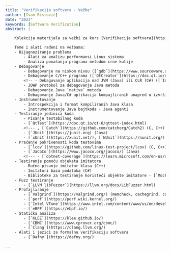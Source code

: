 ```yaml
---
title: "Verifikacija softvera - Vežbe"
author: [Ivan Ristović]
date: "2023"
keywords: [Software Verification]
abstract: |

    Kolekcija materijala sa vežbi za kurs [Verifikacija softvera](http://www.verifikacijasoftvera.matf.bg.ac.rs/) na Matematičkom fakultetu, Univerziteta u Beogradu.

    Teme i alati rađeni na vežbama:
    - Dijagnoziranje problema
        - Alati za analizu performansi Linux sistema
        - Analiza ponašanja programa metodom crne kutije
    - Debagovanje
        - Debagovanje na niskom nivou ([`gdb`](https://www.sourceware.org/gdb/))
        - Debagovanje C/C++ programa ([`QtCreator`](https://doc.qt.io/qtcreator/creator-debugging.html))
        <!-- - Debagovanje aplikacija nad JVM (Java) ili CLR (C#) ([`IntelliJ IDEA`](https://www.jetbrains.com/idea/), [`Rider`](https://www.jetbrains.com/rider/)) -->
        - JDWP protokol za debagovanje Java metoda
        - Debagovanje Java `native` metoda
        - Debagovanje Java/C# aplikacija kompajliranih unapred u izvršivi program
    - Instrumentovanje
        - Introspekcija i format kompiliranih Java klasa 
        - Instrumentovanje Java bajtkoda - Java agenti
    - Testiranje jedinica koda
        - Pisanje testabilnog koda
        - [`QtTest`](https://doc.qt.io/qt-6/qttest-index.html)
        <!--- , [`Catch`](https://github.com/catchorg/Catch2) (C, C++) --->
        - [`JUnit`](https://junit.org) (Java)
        - [`xUnit`](https://xunit.net/), [`NUnit`](https://nunit.org/) (C#)
    - Praćenje pokrivenosti koda testovima
        - [`lcov`](https://github.com/linux-test-project/lcov) (C, C++)
        - [`JaCoCo`](https://www.jacoco.org/jacoco/) (Java)
        <!--- - [`dotnet-coverage`](https://learn.microsoft.com/en-us/dotnet/core/additional-tools/dotnet-coverage) (C#) --->
    - Testiranje pomoću objekata imitatora
        - Ručno pisanje imitator klasa (C++)
        - Imitatori baza podataka (C#)
        - Biblioteke za testiranje koristeći objekte imitatore - [`Mockito`](https://site.mockito.org/) (Java), [`Moq`](https://github.com/moq) (C#)
    - Fuzz testiranje
        - [`LLVM libFuzzer`](https://llvm.org/docs/LibFuzzer.html)
    - Profajliranje
        - [`Valgrind`](https://valgrind.org/) (memcheck, cachegrind, callgrind, hellgrind, drd)
        - [`perf`](https://perf.wiki.kernel.org/)
        - [`Intel VTune`](https://www.intel.com/content/www/us/en/develop/documentation/vtune-help/top.html)
        - [`eBPF`](https://ebpf.io/)
    - Statička analiza
        - [`KLEE`](https://klee.github.io/)
        - [`CBMC`](https://www.cprover.org/cbmc/)
        - [`Clang`](https://clang.llvm.org/)
    - Alati i jezici za formalnu verifikaciju softvera
        - [`Dafny`](https://dafny.org/)

...
```



